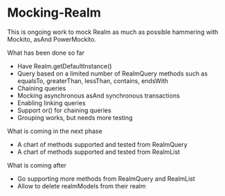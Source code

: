 # Mocking-Realm

This is ongoing work to mock Realm as much as possible hammering with Mockito, asAnd PowerMockito.

What has been done so far
- Have Realm.getDefaultInstance()
- Query based on a limited number of RealmQuery methods such as equalsTo, greaterThan, lessThan, contains, endsWith
- Chaining queries
- Mocking asynchronous asAnd synchronous transactions
- Enabling linking queries
- Support or() for chaining queries
- Grouping works, but needs more testing

What is coming in the next phase
- A chart of methods supported and tested from RealmQuery
- A chart of methods supported and tested from RealmList


What is coming after
- Go supporting more methods from RealmQuery and RealmList
- Allow to delete realmModels from their realm
